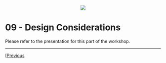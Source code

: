 <div align="center">
    <a href="./README.md">
        <img src="img/header.png"/>
    </a>
</div>

# 09 - Design Considerations

Please refer to the presentation for this part of the workshop.

----

[[Previous](./08_playbooks.md)
